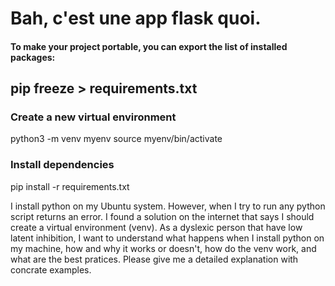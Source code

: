 # Bah, c'est une app flask quoi.

#### To make your project portable, you can export the list of installed packages:

## pip freeze > requirements.txt 

### Create a new virtual environment
python3 -m venv myenv
source myenv/bin/activate
### Install dependencies
pip install -r requirements.txt

I install python on my Ubuntu system. However, when I try to run any python script returns an error. I found a solution on the internet that says I should create a virtual environment (venv). As a dyslexic person that have low latent inhibition, I want to understand what happens when I install python on my machine, how and why it works or doesn't, how do the venv work, and what are the best pratices. Please give me a detailed explanation with concrate examples.